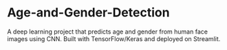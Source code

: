 # Age-and-Gender-Detection
A deep learning project that predicts age and gender from human face images using CNN. Built with TensorFlow/Keras and deployed on Streamlit.
